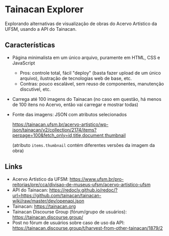 # Tainacan Explorer

Explorando alternativas de visualização de obras do Acervo Artístico da UFSM, usando a API do Tainacan.


## Características

- Página minimalista em um único arquivo, puramente em HTML, CSS e JavaScript

  - Pros: controle total, fácil "deploy" (basta fazer upload de um único arquivo), ilustração de tecnologias web de base, etc.
  - Contras: pouco escalável, sem reuso de componentes, manutenção discutível, etc.

- Carrega até 100 imagens do Tainacan (no caso em questão, há menos de 100 itens no Acervo, então vai carregar e mostrar todas)

- Fonte das imagens: JSON com atributos selecionados

  https://tainacan.ufsm.br/acervo-artistico/wp-json/tainacan/v2/collection/2174/items?perpage=100&fetch_only=id,title,document,thumbnail

  (atributo `items.thumbnail` contém diferentes versões da imagem da obra)

## Links

- Acervo Artístico da UFSM: https://www.ufsm.br/pro-reitorias/pre/cca/divisao-de-museus-ufsm/acervo-artistico-ufsm
- API do Tainacan: https://redocly.github.io/redoc/?url=https://github.com/tainacan/tainacan-wiki/raw/master/dev/openapi.json
- Tainacan: https://tainacan.org
- Tainacan Discourse Group (fórum/grupo de usuários): https://tainacan.discourse.group/ 
- Post no fórum de usuários sobre caso de uso da API: https://tainacan.discourse.group/t/harvest-from-other-tainacan/1879/2
